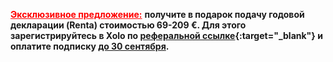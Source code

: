 <span style="color:red">**<u>Эксклюзивное предложение:</u>**</span> **получите в подарок подачу годовой декларации
(Renta) стоимостью 69-209 €. Для этого зарегистрируйтесь в Xolo по
[реферальной ссылке](https://bit.ly/xolo-signup-free-renta){:target="_blank"} и оплатите подписку <u>до 30
сентября</u>.**
